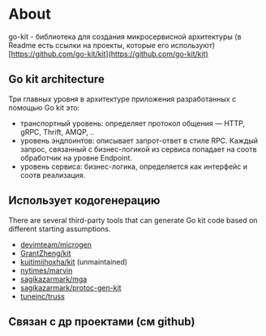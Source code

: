 # About

go-kit - библиотека для создания микросервисной архитектуры (в Readme есть ссылки на проекты, которые его используют) [https://github.com/go-kit/kit](https://github.com/go-kit/kit)

## Go kit architecture

Три главных уровня в архитектуре приложения разработанных с помощью Go kit это:

* транспортный уровень: определяет протокол общения — HTTP, gRPC, Thrift, AMQP, ..
* уровень эндпоинтов: описывает запрот-ответ в стиле RPC. Каждый запрос, связанный с бизнес-логикой из сервиса попадает на соотв обработчик на уровне Endpoint.
* уровень сервиса: бизнес-логика, определяется как интерфейс и соотв реализация.

## Использует кодогенерацию

There are several third-party tools that can generate Go kit code based on different starting assumptions.

* [devimteam/microgen](https://github.com/devimteam/microgen)
* [GrantZheng/kit](https://github.com/GrantZheng/kit)
* [kujtimiihoxha/kit](https://github.com/kujtimiihoxha/kit) (unmaintained)
* [nytimes/marvin](https://github.com/nytimes/marvin)
* [sagikazarmark/mga](https://github.com/sagikazarmark/mga)
* [sagikazarmark/protoc-gen-kit](https://github.com/sagikazarmark/protoc-gen-kit)
* [tuneinc/truss](https://github.com/tuneinc/truss)

## Связан с др проектами (см github)



